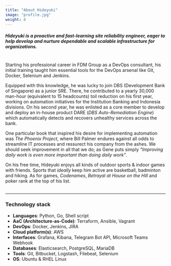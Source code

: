 ```yaml
---
title: "About Hideyuki"
image: "profile.jpg"
weight: 8
---
```


##### Hideyuki is a proactive and fast-learning site reliability engineer, eager to help develop and nurture dependable and scalable infrastructure for organizations. <br>
<br>
Starting his professional career in FDM Group as a DevOps consultant, his initial training taught him essential tools for the DevOps arsenal like Git, Docker, Selenium and Jenkins. <br>

Equipped with this knowledge, he was lucky to join DBS (Development Bank of Singapore) as a junior SRE. There, he contributed to a yearly 30,000 man-hour (equivalent to 15 headcounts) toil reduction on his first year, working on automation initiatives for the Institution Banking and Indonesia divisions. On his second year, he was enlisted as a core member to develop and deploy an in-house product DARE (*DBS Auto-Remediation Engine*) which automatically detects and recovers unhealthy services across the bank. <br>

One particular book that inspired his desire for implementing automation was *The Phoenix Project*, where Bill Palmer endures against all odds to streamline IT processes and ressurect his company from the ashes. We should seek improvement in all that we do; as Gene puts simply *"Improving daily work is even more important than doing daily work"*.<br>

On his free time, Hideyuki enjoys all kinds of outdoor sports & indoor games with friends. Sports that *ideally* keep him active are basketball, badminton and hiking. As for games, *Codenames*, *Betrayal at House on the Hill* and poker rank at the top of his list. <br><br>

---

### Technology stack

* **Languages**: Python, Go, Shell script
* **AaC (Architecture-as-Code)**: Terraform, Ansible, Vagrant
* **DevOps**: Docker, Jenkins, JIRA
* **Cloud platform(s)**: AWS
* **Interfaces**: Grafana, Kibana, Telegram Bot API, Microsoft Teams Webhook
* **Databases**: Elasticsearch, PostgreSQL, MariaDB
* **Tools**: Git, Bitbucket, Logstash, Filebeat, Selenium
* **OS**: Ubuntu & RHEL Linux
